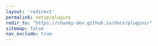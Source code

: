 ```yaml
---
layout: 'redirect'
permalink: setup/plugins
redir_to: "https://chunky-dev.github.io/docs/plugins/"
sitemap: false
nav_exclude: true
---
```

